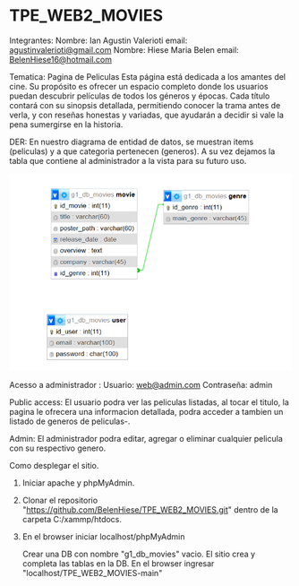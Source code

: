# TPE_WEB2_MOVIES
 Integrantes:
   Nombre: Ian Agustin Valerioti  email: agustinvalerioti@gmail.com
   Nombre: Hiese Maria Belen    email: BelenHiese16@hotmail.com

Tematica: Pagina de Peliculas 
Esta página está dedicada a los amantes del cine. Su propósito es ofrecer un espacio completo donde los usuarios puedan descubrir películas de todos los géneros y épocas.
Cada título contará con su sinopsis detallada, permitiendo conocer la trama antes de verla, y con reseñas honestas y variadas, que ayudarán a decidir si vale la pena sumergirse en la historia.

DER: 
En nuestro diagrama de entidad de datos, se muestran items (peliculas) y a que categoria pertenecen (generos). A su vez dejamos la tabla que contiene al administrador a la vista para su futuro uso.

![Imagen DER](DER.png)

Acesso a administrador : Usuario: web@admin.com
                         Contraseña: admin

Public access: 
El usuario podra ver las peliculas listadas, al tocar el titulo, la pagina le ofrecera una informacion detallada, podra acceder a tambien un listado de generos de peliculas-.

Admin: El administrador podra editar, agregar o eliminar cualquier pelicula con su respectivo genero.

Como desplegar el sitio.

1. Iniciar apache y phpMyAdmin.
2. Clonar el repositorio "https://github.com/BelenHiese/TPE_WEB2_MOVIES.git" dentro de la carpeta C:/xammp/htdocs.
3. En el browser iniciar localhost/phpMyAdmin

   Crear una DB con nombre "g1_db_movies" vacio.
   El sitio crea y completa las tablas en la DB.
   En el browser ingresar "localhost/TPE_WEB2_MOVIES-main"
